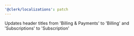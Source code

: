 ```yaml
---
'@clerk/localizations': patch
---
```


Updates header titles from 'Billing & Payments' to 'Billing' and 'Subscriptions' to 'Subscription'
